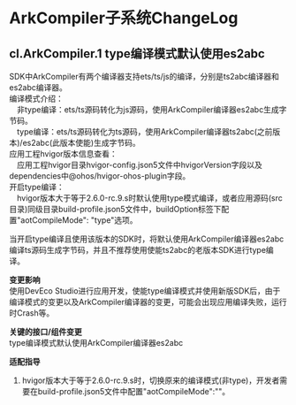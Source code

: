 # ArkCompiler子系统ChangeLog

## cl.ArkCompiler.1 type编译模式默认使用es2abc

SDK中ArkCompiler有两个编译器支持ets/ts/js的编译，分别是ts2abc编译器和es2abc编译器。<br>
编译模式介绍：<br>
​&emsp;非type编译：ets/ts源码转化为js源码，使用ArkCompiler编译器es2abc生成字节码。<br>
​&emsp;type编译：ets/ts源码转化为ts源码，使用ArkCompiler编译器ts2abc(之前版本)/es2abc(此版本使能)生成字节码。<br>
应用工程hvigor版本信息查看：<br>
​&emsp;应用工程hvigor目录hvigor-config.json5文件中hvigorVersion字段以及dependencies中@ohos/hvigor-ohos-plugin字段。<br>
开启type编译：<br>
​&emsp;hvigor版本大于等于2.6.0-rc.9.s时默认使用type模式编译，或者应用源码(src目录)同级目录build-profile.json5文件中，buildOption标签下配置"aotCompileMode": "type"选项。<br>

当开启type编译且使用该版本的SDK时，将默认使用ArkCompiler编译器es2abc编译ts源码生成字节码，并且不推荐使用使能ts2abc的老版本SDK进行type编译。<br>

**变更影响**<br>
使用DevEco Studio进行应用开发，使能type编译模式并使用新版SDK后，由于编译模式的变更以及ArkCompiler编译器的变更，可能会出现应用编译失败，运行时Crash等。<br>

**关键的接口/组件变更**<br>
type编译模式默认使用ArkCompiler编译器es2abc<br>

**适配指导**<br>
1. hvigor版本大于等于2.6.0-rc.9.s时，切换原来的编译模式(非type)，开发者需要在build-profile.json5文件中配置"aotCompileMode":""。
